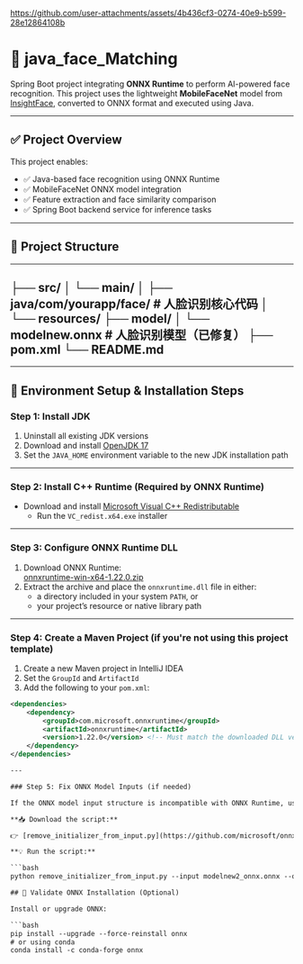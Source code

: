 

https://github.com/user-attachments/assets/4b436cf3-0274-40e9-b599-28e12864108b

# 📌 java_face_Matching

Spring Boot project integrating **ONNX Runtime** to perform AI-powered face recognition. This project uses the lightweight **MobileFaceNet** model from [InsightFace](https://github.com/deepinsight/insightface), converted to ONNX format and executed using Java.

---

## ✅ Project Overview

This project enables:

- ✅ Java-based face recognition using ONNX Runtime  
- ✅ MobileFaceNet ONNX model integration  
- ✅ Feature extraction and face similarity comparison  
- ✅ Spring Boot backend service for inference tasks  

---

## 📁 Project Structure
---
├── src/
│ └── main/
│ ├── java/com/yourapp/face/ # 人脸识别核心代码
│ └── resources/
├── model/
│ └── modelnew.onnx # 人脸识别模型（已修复）
├── pom.xml
└── README.md
---
---

## 🧰 Environment Setup & Installation Steps

### Step 1: Install JDK

1. Uninstall all existing JDK versions
2. Download and install [OpenJDK 17](https://adoptium.net/zh-CN/download?link=https%3A%2F%2Fgithub.com%2Fadoptium%2Ftemurin17-binaries%2Freleases%2Fdownload%2Fjdk-17.0.16%252B8%2FOpenJDK17U-jdk_x64_windows_hotspot_17.0.16_8.msi&vendor=Adoptium)
3. Set the `JAVA_HOME` environment variable to the new JDK installation path

---

### Step 2: Install C++ Runtime (Required by ONNX Runtime)

- Download and install [Microsoft Visual C++ Redistributable](https://learn.microsoft.com/zh-cn/cpp/windows/latest-supported-vc-redist?view=msvc-170&utm_source=chatgpt.com)  
  - Run the `VC_redist.x64.exe` installer

---

### Step 3: Configure ONNX Runtime DLL

1. Download ONNX Runtime:  
   [onnxruntime-win-x64-1.22.0.zip](https://github.com/microsoft/onnxruntime/releases?utm_source=chatgpt.com)
2. Extract the archive and place the `onnxruntime.dll` file in either:
   - a directory included in your system `PATH`, or
   - your project’s resource or native library path

---

### Step 4: Create a Maven Project (if you're not using this project template)

1. Create a new Maven project in IntelliJ IDEA
2. Set the `GroupId` and `ArtifactId`
3. Add the following to your `pom.xml`:

```xml
<dependencies>
    <dependency>
        <groupId>com.microsoft.onnxruntime</groupId>
        <artifactId>onnxruntime</artifactId>
        <version>1.22.0</version> <!-- Must match the downloaded DLL version -->
    </dependency>
</dependencies>

---

### Step 5: Fix ONNX Model Inputs (if needed)

If the ONNX model input structure is incompatible with ONNX Runtime, use the official Python script to fix it:

**📥 Download the script:**

👉 [remove_initializer_from_input.py](https://github.com/microsoft/onnxruntime/blob/main/tools/python/remove_initializer_from_input.py)

**💡 Run the script:**

```bash
python remove_initializer_from_input.py --input modelnew2_onnx.onnx --output modelnew.onnx

## 🧪 Validate ONNX Installation (Optional)

Install or upgrade ONNX:

```bash
pip install --upgrade --force-reinstall onnx
# or using conda
conda install -c conda-forge onnx










